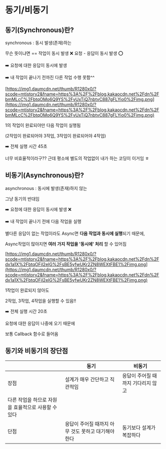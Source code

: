 # 동기/비동기

## 동기(**Synchronous**)란?

synchronous : 동시 발생(존재)하는

무슨 뜻이냐면 ==  작업이 동시 발생 ❌ 요청 - 응답이 동시 발생 ⭕️

➡️ 요청에 대한 응답이 동시에 발생

➡️ 내 작업이 끝나기 전까진 다른 작업 수행 못함^^

[https://img1.daumcdn.net/thumb/R1280x0/?scode=mtistory2&fname=https%3A%2F%2Fblog.kakaocdn.net%2Fdn%2FbmMLcC%2FbtqOMo6Q9YS%2FvUxTiQ7nbtvC887gFLYio0%2Fimg.png](https://img1.daumcdn.net/thumb/R1280x0/?scode=mtistory2&fname=https%3A%2F%2Fblog.kakaocdn.net%2Fdn%2FbmMLcC%2FbtqOMo6Q9YS%2FvUxTiQ7nbtvC887gFLYio0%2Fimg.png)

1의 작업이 완료되야만 다음 작업이 실행됨 

(2작업이 완료되어야 3작업, 3작업이 완료되어야 4작업)

➡️ 전체 실행 시간 45초

너무 비효율적이라구?? 근데 평소에 별도의 작업없이 내가 하는 코딩이 이거임 ㅎ

## 비동기(**Asynchronous**)란?

asynchronous : 동시에 발생(존재)하지 않는

그냥 동기의 반대임

➡️ 요청에 대한 응답이 동시에 발생 ❌

➡️ 내 작업이 끝나기 전에 다음 작업을 실행

별다른 응답이 없는 작업이라도 Async면 **다음 작업과 동시에 실행**되기 때문에,

Async작업이 많아지면 **여러 가지 작업을 '동시에' 처리** 할 수 있어짐

[https://img1.daumcdn.net/thumb/R1280x0/?scode=mtistory2&fname=https%3A%2F%2Fblog.kakaocdn.net%2Fdn%2Fdx1a1X%2FbtqOFil2eIG%2FsBE5yfwUKr2ZN8WEXtFBE1%2Fimg.png](https://img1.daumcdn.net/thumb/R1280x0/?scode=mtistory2&fname=https%3A%2F%2Fblog.kakaocdn.net%2Fdn%2Fdx1a1X%2FbtqOFil2eIG%2FsBE5yfwUKr2ZN8WEXtFBE1%2Fimg.png)

1작업이 완료되지 않아도 

2작업, 3작업, 4작업을 실행할 수 있음!!

➡️ 전체 실행 시간 20초

요청에 대한 응답이 나중에 오기 때문에

보통 Callback 함수로 들어옴

## 동기와 비동기의 장단점

|  | 동기 | 비동기 |
| --- | --- | --- |
| 장점 | 설계가 매우 간단하고 직관적임 | 응답이 주어질 때까지 기다리지 않고
다른 작업을 하므로 자원을 효율적으로 사용할 수 있다 |
| 단점 | 응답이 주어질 때까지 아무 것도 못하고 대기해야 한다 | 동기보다 설계가 복잡하다 |